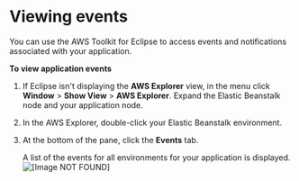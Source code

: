 # Viewing events<a name="create_deploy_Java.events"></a>

You can use the AWS Toolkit for Eclipse to access events and notifications associated with your application\.

 **To view application events** 

1. If Eclipse isn't displaying the **AWS Explorer** view, in the menu click **Window** > **Show View** > **AWS Explorer**\. Expand the Elastic Beanstalk node and your application node\. 

1. In the AWS Explorer, double\-click your Elastic Beanstalk environment\.

1. At the bottom of the pane, click the **Events** tab\.

   A list of the events for all environments for your application is displayed\.   
![\[Image NOT FOUND\]](http://docs.aws.amazon.com/elasticbeanstalk/latest/dg/images/aeb-eclipse-events.png)